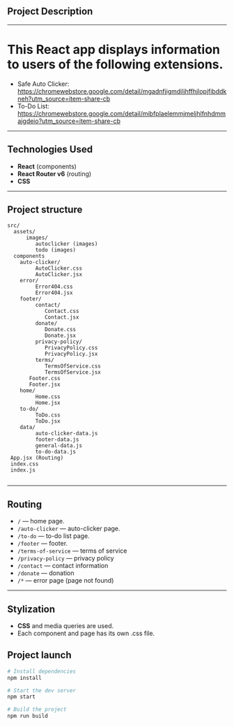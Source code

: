 ## Project Description

---

# This React app displays information to users of the following extensions.

- Safe Auto Clicker: https://chromewebstore.google.com/detail/mgadnfjigmdiljhffhjlopjfibddkneh?utm_source=item-share-cb
- To-Do List: https://chromewebstore.google.com/detail/mibfplaelemmjmeljhlfnhdmmajgdeio?utm_source=item-share-cb

---

## Technologies Used

- **React** (components)
- **React Router v6** (routing)
- **CSS**

---

## Project structure

```
src/
  assets/
      images/
         autoclicker (images)
         todo (images)
  components
    auto-clicker/
         AutoClicker.css
         AutoClicker.jsx
    error/
         Error404.css
         Error404.jsx
    footer/
         contact/
            Contact.css
            Contact.jsx
         donate/
            Donate.css
            Donate.jsx
         privacy-policy/
            PrivacyPolicy.css
            PrivacyPolicy.jsx
         terms/
            TermsOfService.css
            TermsOfService.jsx
       Footer.css
       Footer.jsx
    home/
         Home.css
         Home.jsx
    to-do/
         ToDo.css
         ToDo.jsx
    data/
         auto-clicker-data.js
         footer-data.js
         general-data.js
         to-do-data.js
 App.jsx (Routing)
 index.css
 index.js


```

---

## Routing

- `/` — home page.
- `/auto-clicker` — auto-clicker page.
- `/to-do` — to-do list page.
- `/footer` — footer.
- `/terms-of-service` — terms of service
- `/privacy-policy` — privacy policy
- `/contact` — contact information
- `/donate` — donation
- `/*` — error page (page not found)

---

## Stylization

- **CSS** and media queries are used.
- Each component and page has its own .css file.

## Project launch

```bash
# Install dependencies
npm install

# Start the dev server
npm start

# Build the project
npm run build
```
